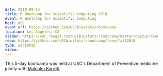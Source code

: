 ```yaml
---
date: 2018-08-13
title: R Bootcamp for Scientific Computing 2018
event: R Bootcamp for Scientific Computing
host: USC
event_url: https://github.com/USCbiostats/rbootcamp
location: Los Angeles, CA
slides: https://cdn.rawgit.com/USCbiostats/rbootcamp/master/day2/presentation.html
repo: https://github.com/USCbiostats/rbootcamp/tree/fall2018
type: workshop
video:
---
```


This 5-day bootcamp was held at USC's Department of Preventive medicine jointly with [Malcolm Barrett](https://malco.io).